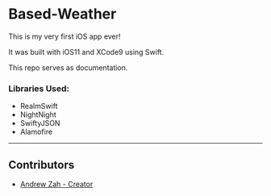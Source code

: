 # Based-Weather

This is my very first iOS app ever!

It was built with iOS11 and XCode9 using Swift.

This repo serves as documentation.

### Libraries Used:

* RealmSwift
* NightNight
* SwiftyJSON
* Alamofire

---

## Contributors

* [Andrew Zah - Creator](https://andrewzah.com)
